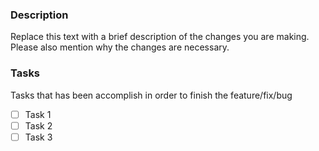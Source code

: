 ### Description
Replace this text with a brief description of the changes you are making. Please also mention why
the changes are necessary.

### Tasks
Tasks that has been accomplish in order to finish the feature/fix/bug

- [ ] Task 1
- [ ] Task 2
- [ ] Task 3